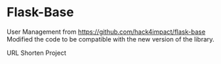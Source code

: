 # Flask-Base
 User Management from https://github.com/hack4impact/flask-base 
 Modified the code to be compatible with the new version of the library.
 
 URL Shorten Project
